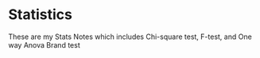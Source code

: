 # Statistics

These are my Stats Notes which includes Chi-square test, F-test, and One way Anova Brand test
